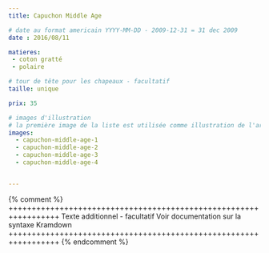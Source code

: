 ```yaml
---
title: Capuchon Middle Age

# date au format americain YYYY-MM-DD - 2009-12-31 = 31 dec 2009
date : 2016/08/11

matieres:
 - coton gratté
 - polaire

# tour de tête pour les chapeaux - facultatif
taille: unique

prix: 35

# images d'illustration
# la première image de la liste est utilisée comme illustration de l'article dans les pages de listing.
images:
  - capuchon-middle-age-1
  - capuchon-middle-age-2
  - capuchon-middle-age-3
  - capuchon-middle-age-4


---
```

{% comment %} +++++++++++++++++++++++++++++++++++++++++++++++++++++++++++++++++
              Texte additionnel - facultatif
              Voir documentation sur la syntaxe Kramdown
+++++++++++++++++++++++++++++++++++++++++++++++++++++++++++++++++ {% endcomment %}
